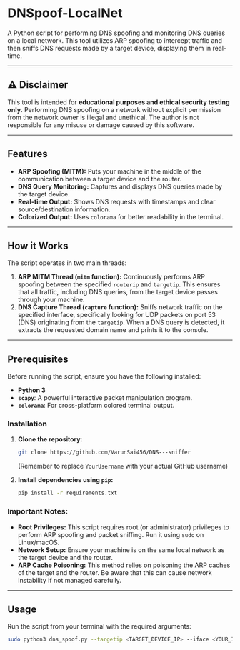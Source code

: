 # DNSpoof-LocalNet

A Python script for performing DNS spoofing and monitoring DNS queries on a local network. This tool utilizes ARP spoofing to intercept traffic and then sniffs DNS requests made by a target device, displaying them in real-time.

---

## ⚠️ Disclaimer

This tool is intended for **educational purposes and ethical security testing only**. Performing DNS spoofing on a network without explicit permission from the network owner is illegal and unethical. The author is not responsible for any misuse or damage caused by this software.

---

## Features

* **ARP Spoofing (MITM):** Puts your machine in the middle of the communication between a target device and the router.
* **DNS Query Monitoring:** Captures and displays DNS queries made by the target device.
* **Real-time Output:** Shows DNS requests with timestamps and clear source/destination information.
* **Colorized Output:** Uses `colorama` for better readability in the terminal.

---

## How it Works

The script operates in two main threads:

1.  **ARP MITM Thread (`mitm` function):** Continuously performs ARP spoofing between the specified `routerip` and `targetip`. This ensures that all traffic, including DNS queries, from the target device passes through your machine.
2.  **DNS Capture Thread (`capture` function):** Sniffs network traffic on the specified interface, specifically looking for UDP packets on port 53 (DNS) originating from the `targetip`. When a DNS query is detected, it extracts the requested domain name and prints it to the console.

---

## Prerequisites

Before running the script, ensure you have the following installed:

* **Python 3**
* **`scapy`**: A powerful interactive packet manipulation program.
* **`colorama`**: For cross-platform colored terminal output.

### Installation

1.  **Clone the repository:**
    ```bash
    git clone https://github.com/VarunSai456/DNS---sniffer
    ```
    (Remember to replace `YourUsername` with your actual GitHub username)

2.  **Install dependencies using `pip`:**
    ```bash
    pip install -r requirements.txt
    ```

### Important Notes:

* **Root Privileges:** This script requires root (or administrator) privileges to perform ARP spoofing and packet sniffing. Run it using `sudo` on Linux/macOS.
* **Network Setup:** Ensure your machine is on the same local network as the target device and the router.
* **ARP Cache Poisoning:** This method relies on poisoning the ARP caches of the target and the router. Be aware that this can cause network instability if not managed carefully.

---

## Usage

Run the script from your terminal with the required arguments:

```bash
sudo python3 dns_spoof.py --targetip <TARGET_DEVICE_IP> --iface <YOUR_INTERFACE> --routerip <ROUTER_IP>
